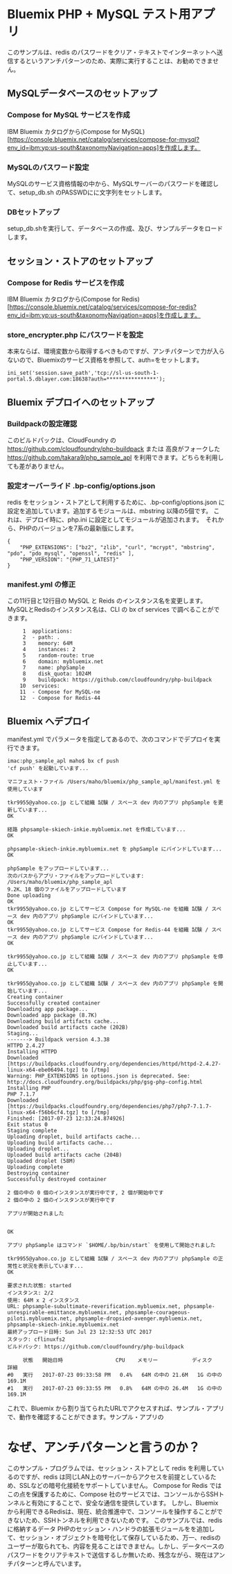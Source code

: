 # Bluemix PHP + MySQL テスト用アプリ

このサンプルは、redis のパスワードをクリア・テキストでインターネットへ送信するというアンチパターンのため、実際に実行することは、お勧めできません。

## MySQLデータベースのセットアップ

### Compose for MySQL サービスを作成
IBM Bluemix カタログから(Compose for MySQL)[https://console.bluemix.net/catalog/services/compose-for-mysql?env_id=ibm:yp:us-south&taxonomyNavigation=apps]を作成します。

### MySQLのパスワード設定
MySQLのサービス資格情報の中から、MySQLサーバーのパスワードを確認して、setup_db.sh のPASSWDにに文字列をセットします。

### DBセットアップ
setup_db.shを実行して、データベースの作成、及び、サンプルデータをロードします。


## セッション・ストアのセットアップ

### Compose for Redis サービスを作成
IBM Bluemix カタログから(Compose for Redis)[https://console.bluemix.net/catalog/services/compose-for-redis?env_id=ibm:yp:us-south&taxonomyNavigation=apps]を作成します。

### store_encrypter.php にパスワードを設定

本来ならば、環境変数から取得するべきものですが、アンチパターンで力が入らないので、Bluemixのサービス資格を参照して、auth=をセットします。

~~~
ini_set('session.save_path','tcp://sl-us-south-1-portal.5.dblayer.com:18638?auth=****************');
~~~


## Bluemix デプロイへのセットアップ

### Buildpackの設定確認

このビルドパックは、CloudFoundry の https://github.com/cloudfoundry/php-buildpack または 高良がフォークした https://github.com/takara9/php_sample_apl を利用できます。どちらを利用しても差がありません。

### 設定オーバーライド .bp-config/options.json

redis をセッション・ストアとして利用するために、.bp-config/options.json に設定を追加しています。追加するモジュールは、mbstring 以降の5個です。 これは、デプロイ時に、php.ini に設定としてモジュールが追加されます。　それから、PHPのバージョンを7系の最新版にします。

~~~
{
    "PHP_EXTENSIONS": ["bz2", "zlib", "curl", "mcrypt", "mbstring", "pdo", "pdo_mysql", "openssl", "redis" ],
    "PHP_VERSION": "{PHP_71_LATEST}"
}
~~~


### manifest.yml の修正
この11行目と12行目の MySQL と Reids のインスタンス名を変更します。MySQLとRedisのインスタンス名は、CLI の bx cf services で調べることができます。

~~~
     1	applications:
     2	- path: .
     3	  memory: 64M
     4	  instances: 2
     5	  random-route: true
     6	  domain: mybluemix.net
     7	  name: phpSample
     8	  disk_quota: 1024M
     9	  buildpack: https://github.com/cloudfoundry/php-buildpack
    10	services:
    11	- Compose for MySQL-ne
    12	- Compose for Redis-44
~~~


## Bluemix へデプロイ

manifest.yml でパラメータを指定してあるので、次のコマンドでデプロイを実行できます。

~~~
imac:php_sample_apl maho$ bx cf push
'cf push' を起動しています...

マニフェスト・ファイル /Users/maho/bluemix/php_sample_apl/manifest.yml を使用しています

tkr9955@yahoo.co.jp として組織 試験 / スペース dev 内のアプリ phpSample を更新しています...
OK

経路 phpsample-skiech-inkie.mybluemix.net を作成しています...
OK

phpsample-skiech-inkie.mybluemix.net を phpSample にバインドしています...
OK

phpSample をアップロードしています...
次のパスからアプリ・ファイルをアップロードしています: /Users/maho/bluemix/php_sample_apl
9.2K、18 個のファイルをアップロードしています
Done uploading               
OK
tkr9955@yahoo.co.jp としてサービス Compose for MySQL-ne を組織 試験 / スペース dev 内のアプリ phpSample にバインドしています...
OK
tkr9955@yahoo.co.jp としてサービス Compose for Redis-44 を組織 試験 / スペース dev 内のアプリ phpSample にバインドしています...
OK

tkr9955@yahoo.co.jp として組織 試験 / スペース dev 内のアプリ phpSample を停止しています...
OK

tkr9955@yahoo.co.jp として組織 試験 / スペース dev 内のアプリ phpSample を開始しています...
Creating container
Successfully created container
Downloading app package...
Downloaded app package (8.7K)
Downloading build artifacts cache...
Downloaded build artifacts cache (202B)
Staging...
-------> Buildpack version 4.3.38
HTTPD 2.4.27
Installing HTTPD
Downloaded [https://buildpacks.cloudfoundry.org/dependencies/httpd/httpd-2.4.27-linux-x64-ebe06494.tgz] to [/tmp]
Warning: PHP_EXTENSIONS in options.json is deprecated. See: http://docs.cloudfoundry.org/buildpacks/php/gsg-php-config.html
Installing PHP
PHP 7.1.7
Downloaded [https://buildpacks.cloudfoundry.org/dependencies/php7/php7-7.1.7-linux-x64-f56b6cf4.tgz] to [/tmp]
Finished: [2017-07-23 12:33:24.874926]
Exit status 0
Staging complete
Uploading droplet, build artifacts cache...
Uploading build artifacts cache...
Uploading droplet...
Uploaded build artifacts cache (204B)
Uploaded droplet (58M)
Uploading complete
Destroying container
Successfully destroyed container

2 個の中の 0 個のインスタンスが実行中です, 2 個が開始中です
2 個の中の 2 個のインスタンスが実行中です

アプリが開始されました


OK

アプリ phpSample はコマンド `$HOME/.bp/bin/start` を使用して開始されました

tkr9955@yahoo.co.jp として組織 試験 / スペース dev 内のアプリ phpSample の正常性と状況を表示しています...
OK

要求された状態: started
インスタンス: 2/2
使用: 64M x 2 インスタンス
URL: phpsample-subultimate-reverification.mybluemix.net, phpsample-unrespirable-emittance.mybluemix.net, phpsample-courageous-piloti.mybluemix.net, phpsample-dropsied-avenger.mybluemix.net, phpsample-skiech-inkie.mybluemix.net
最終アップロード日時: Sun Jul 23 12:32:53 UTC 2017
スタック: cflinuxfs2
ビルドパック: https://github.com/cloudfoundry/php-buildpack

     状態   開始日時                 CPU    メモリー           ディスク           詳細
#0   実行   2017-07-23 09:33:58 PM   0.4%   64M の中の 21.6M   1G の中の 169.1M
#1   実行   2017-07-23 09:33:55 PM   0.8%   64M の中の 26.4M   1G の中の 169.1M

~~~
 
これで、Bluemix から割り当てられたURLでアクセスすれば、サンプル・アプリで、動作を確認することができます。サンプル・アプリの


# なぜ、アンチパターンと言うのか？

このサンプル・プログラムでは、セッション・ストアとして redis を利用しているのですが、redis は同じLAN上のサーバーからアクセスを前提としているため、SSLなどの暗号化接続をサポートしていません。 Compose for Redis では この点を保護するために、Compose 社のサービスでは、コンソールからSSHトンネルと有効にすることで、安全な通信を提供しています。
しかし、Bluemix から利用できるRedisは、現在、統合推進中で、コンソールを操作することができないため、SSHトンネルを利用できないためです。
このサンプルでは、redis に格納するデータ PHPのセッション・ハンドラの拡張モジュールをを追加して、セッション・オブジェクトを暗号化して保存しているため、万一、redisのユーザーが取られても、内容を見ることはできません。しかし、データベースのパスワードをクリアテキストで送信するしか無いため、残念ながら、現在はアンチパターンと呼んでいます。







